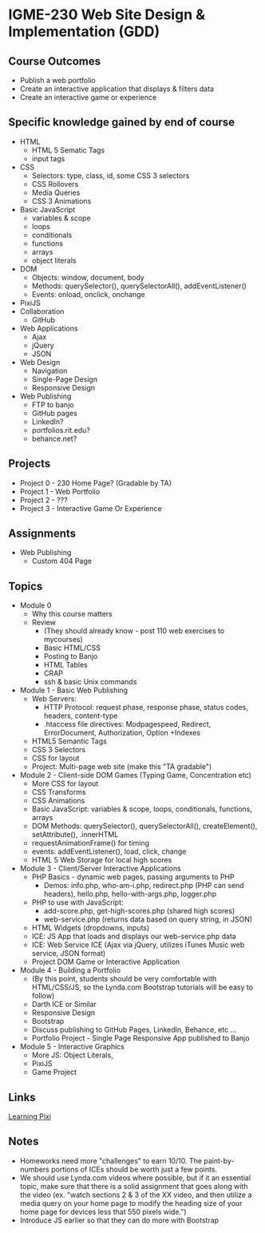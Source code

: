 # IGME-230 Web Site Design & Implementation (GDD)

## Course Outcomes
* Publish a web portfolio
* Create an interactive application that displays & filters data
* Create an interactive game or experience

## Specific knowledge gained by end of course
* HTML
  * HTML 5 Sematic Tags
  * input tags
* CSS
  * Selectors: type, class, id, some CSS 3 selectors
  * CSS Rollovers
  * Media Queries
  * CSS 3 Animations
* Basic JavaScript
  * variables & scope
  * loops
  * conditionals
  * functions
  * arrays
  * object literals
* DOM
  * Objects: window, document, body
  * Methods: querySelector(), querySelectorAll(), addEventListener()
  * Events: onload, onclick, onchange
* PixiJS
* Collaboration
  * GitHub
* Web Applications
  * Ajax
  * jQuery
  * JSON
* Web Design
  * Navigation
  * Single-Page Design
  * Responsive Design
* Web Publishing
  * FTP to banjo
  * GitHub pages
  * LinkedIn?
  * portfolios.rit.edu?
  * behance.net?

## Projects
* Project 0 - 230 Home Page? (Gradable by TA)
* Project 1 - Web Portfolio
* Project 2 - ???
* Project 3 - Interactive Game Or Experience

## Assignments
* Web Publishing
  * Custom 404 Page

## Topics
* Module 0
  * Why this course matters
  * Review
    * (They should already know - post 110 web exercises to mycourses)
    * Basic HTML/CSS
    * Posting to Banjo
    * HTML Tables
    * CRAP
    * ssh & basic Unix commands
* Module 1 - Basic Web Publishing
  * Web Servers:
    * HTTP Protocol: request phase, response phase, status codes, headers, content-type
    * .htaccess file directives: Modpagespeed, Redirect, ErrorDocument, Authorization, Option +Indexes
  * HTML5 Semantic Tags
  * CSS 3 Selectors
  * CSS for layout
  * Project: Multi-page web site (make this "TA gradable")
* Module 2 - Client-side DOM Games (Typing Game, Concentration etc)
  * More CSS for layout
  * CSS Transforms
  * CSS Animations
  * Basic JavaScript: variables & scope, loops, conditionals, functions, arrays
  * DOM Methods: querySelector(), querySelectorAll(), createElement(), setAttribute(), .innerHTML
  * requestAnimationFrame() for timing
  * events: addEventListener(), load, click, change
  * HTML 5 Web Storage for local high scores
* Module 3 - Client/Server Interactive Applications
  * PHP Basics - dynamic web pages, passing arguments to PHP
    * Demos: info.php, who-am-i.php, redirect.php (PHP can send headers), hello.php, hello-with-args.php, logger.php
  * PHP to use with JavaScript:
    * add-score.php, get-high-scores.php (shared high scores)
    * web-service.php (returns data based on query string, in JSON)
  * HTML Widgets (dropdowns, inputs)
  * ICE: JS App that loads and displays our web-service.php data
  * ICE: Web Service ICE (Ajax via jQuery, utilizes iTunes Music web service, JSON format)
  * Project DOM Game or Interactive Application
* Module 4 - Building a Portfolio
  * (By this point, students should be very comfortable with HTML/CSS/JS, so the Lynda.com Bootstrap tutorials will be easy to follow)
  * Darth ICE or Similar
  * Responsive Design
  * Bootstrap
  * Discuss publishing to GitHub Pages, LinkedIn, Behance, etc ...
  * Portfolio Project - Single Page Responsive App published to Banjo
* Module 5 - Interactive Graphics
  * More JS: Object Literals, 
  * PixiJS
  * Game Project

## Links
[Learning Pixi](https://github.com/kittykatattack/learningPixi)

## Notes
* Homeworks need more "challenges" to earn 10/10. The paint-by-numbers portions of ICEs should be worth just a few points.
* We should use Lynda.com videos where possible, but if it an essential topic, make sure that there is a solid assignment that goes along with the video (ex. "watch sections 2 & 3 of the XX video, and then utilize a media query on your home page to modify the heading size of your home page for devices less that 550 pixels wide.")
* Introduce JS earlier so that they can do more with Bootstrap
